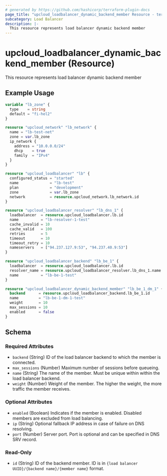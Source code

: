 ```yaml
---
# generated by https://github.com/hashicorp/terraform-plugin-docs
page_title: "upcloud_loadbalancer_dynamic_backend_member Resource - terraform-provider-upcloud"
subcategory: Load Balancer
description: |-
  This resource represents load balancer dynamic backend member
---
```


# upcloud_loadbalancer_dynamic_backend_member (Resource)

This resource represents load balancer dynamic backend member

## Example Usage

```terraform
variable "lb_zone" {
  type    = string
  default = "fi-hel2"
}

resource "upcloud_network" "lb_network" {
  name = "lb-test-net"
  zone = var.lb_zone
  ip_network {
    address = "10.0.0.0/24"
    dhcp    = true
    family  = "IPv4"
  }
}

resource "upcloud_loadbalancer" "lb" {
  configured_status = "started"
  name              = "lb-test"
  plan              = "development"
  zone              = var.lb_zone
  network           = resource.upcloud_network.lb_network.id
}

resource "upcloud_loadbalancer_resolver" "lb_dns_1" {
  loadbalancer  = resource.upcloud_loadbalancer.lb.id
  name          = "lb-resolver-1-test"
  cache_invalid = 10
  cache_valid   = 100
  retries       = 5
  timeout       = 10
  timeout_retry = 10
  nameservers   = ["94.237.127.9:53", "94.237.40.9:53"]
}

resource "upcloud_loadbalancer_backend" "lb_be_1" {
  loadbalancer  = resource.upcloud_loadbalancer.lb.id
  resolver_name = resource.upcloud_loadbalancer_resolver.lb_dns_1.name
  name          = "lb-be-1-test"
}

resource "upcloud_loadbalancer_dynamic_backend_member" "lb_be_1_dm_1" {
  backend      = resource.upcloud_loadbalancer_backend.lb_be_1.id
  name         = "lb-be-1-dm-1-test"
  weight       = 10
  max_sessions = 10
  enabled      = false
}
```

<!-- schema generated by tfplugindocs -->
## Schema

### Required Attributes

- `backend` (String) ID of the load balancer backend to which the member is connected.
- `max_sessions` (Number) Maximum number of sessions before queueing.
- `name` (String) The name of the member. Must be unique within within the load balancer backend.
- `weight` (Number) Weight of the member. The higher the weight, the more traffic the member receives.

### Optional Attributes

- `enabled` (Boolean) Indicates if the member is enabled. Disabled members are excluded from load balancing.
- `ip` (String) Optional fallback IP address in case of failure on DNS resolving.
- `port` (Number) Server port. Port is optional and can be specified in DNS SRV record.

### Read-Only

- `id` (String) ID of the backend member. ID is in `{load balancer UUID}/{backend name}/{member name}` format.

